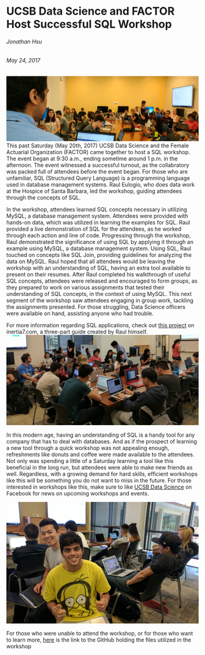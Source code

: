 # UCSB Data Science and FACTOR Host Successful SQL Workshop
###### Jonathan Hsu
###### May 24, 2017
![](images/raul_cover.jpg)
This past Saturday (May 20th, 2017) UCSB Data Science and the Female Actuarial Organization (FACTOR) came together to host a SQL workshop. The event began at 9:30 a.m., ending sometime around 1 p.m. in the afternoon. The event witnessed a successful turnout, as the collabratory was packed full of attendees before the event began. For those who are unfamiliar, SQL (Structured Query Language) is a programming language used in database management systems. Raul Eulogio, who does data work at the Hospice of Santa Barbara, led the workshop, guiding attendees through the concepts of SQL.

In the workshop, attendees learned SQL concepts necessary in utilizing MySQL, a database management system. Attendees were provided with hands-on data, which was utilized in learning the examples for SQL. Raul provided a live demonstration of SQL for the attendees, as he worked through each action and line of code. Progressing through the workshop, Raul demonstrated the significance of using SQL by applying it through an example using MySQL, a database management system. Using SQL, Raul touched on concepts like SQL Join, providing guidelines for analyzing the data on MySQL. Raul hoped that all attendees would be leaving the workshop with an understanding of SQL, having an extra tool available to present on their resumes. After Raul completed his walkthrough of useful SQL concepts, attendees were released and encouraged to form groups, as they prepared to work on various assignments that tested their understanding of SQL concepts, in the context of using MySQL. This next segment of the workshop saw attendees engaging in group work, tackling the assignments presented. For those struggling, Data Science officers were available on hand, assisting anyone who had trouble.

For more information regarding SQL applications, check out [this project](https://www.inertia7.com/projects/5) on inertia7.com, a three-part guide created by Raul himself.
![](images/group_work.jpg)

 In this modern age, having an understanding of SQL is a handy tool for any company that has to deal with databases. And as if the prospect of learning a new tool through a quick workshop was not appealing enough, refreshments like donuts and coffee were made available to the attendees. Not only was spending a little of a Saturday learning a tool like this beneficial in the long run, but attendees were able to make new friends as well. Regardless, with a growing demand for hard skills, efficient workshops like this will be something you do not want to miss in the future. For those interested in workshops like this, make sure to like [UCSB Data Science](https://www.facebook.com/DataScienceUCSB/) on Facebook for news on upcoming workshops and events.

![](images/happy_members.jpg)

For those who were unable to attend the workshop, or for those who want to learn more, [here](https://github.com/raviolli77/SQL_Workshop) is the link to the GitHub holding the files utilized in the workshop
